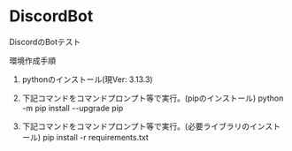 # DiscordBot
DiscordのBotテスト

環境作成手順
1. pythonのインストール(現Ver: 3.13.3)

2. 下記コマンドをコマンドプロンプト等で実行。(pipのインストール)
python -m pip install --upgrade pip

3. 下記コマンドをコマンドプロンプト等で実行。(必要ライブラリのインストール)
pip install -r requirements.txt